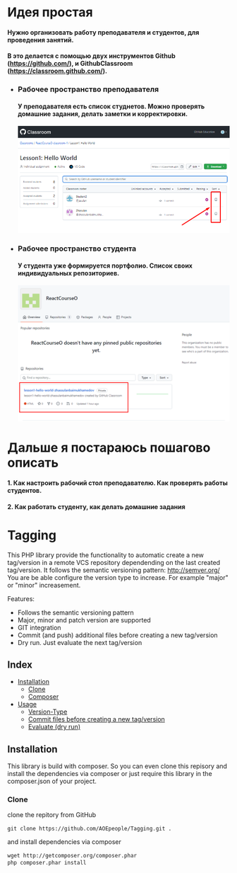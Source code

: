 # Идея простая
#### Нужно организовать работу преподавателя и студентов, для проведения занятий. 
#### B это делается с помощью двух инструментов Github (https://github.com/), и GithubClassroom (https://classroom.github.com/).
<ul>
  <li>
<h3>Рабочее пространство преподавателя</h3>
<h4>У преподавателя есть список студнетов. Можно проверять домашние задания, делать заметки и корректировки.</h4>
<img src="1.png" width="700" />
</li>
<li>
  <h3>Рабочее пространство студента</h3>
  <h4>У студента уже формируется портфолио. Список своих индивидуальных репозиториев.</h4>
<img src="2.png" width="700" />
  </li>
</ul>

# Дальше я постараюсь пошагово описать
#### 1. Как настроить рабочий стол преподавателю. Как проверять работы студентов.
#### 2. Как работать студенту, как делать домашние задания


# Tagging

This PHP library provide the functionality to automatic create a new tag/version in a remote VCS repository dependending on the last created tag/version. It follows the semantic versioning pattern: http://semver.org/
You are be able configure the version type to increase. For example "major" or "minor" increasement.

Features:
 - Follows the semantic versioning pattern
 - Major, minor and patch version are supported
 - GIT integration
 - Commit (and push) additional files before creating a new tag/version
 - Dry run. Just evaluate the next tag/version


## Index
- [Installation](#installation)
  - [Clone](#clone)
  - [Composer](#composer)
- [Usage](#usage)
  - [Version-Type](#version-type)
  - [Commit files before creating a new tag/version](#commit-files-before-creating-a-new-tagversion)
  - [Evaluate (dry run)](#evaluate-dry-run)

## Installation
This library is build with composer. So you can even clone this repisory and install the dependencies via composer or just require this library in the composer.json of your project.

### Clone
clone the repitory from GitHub

    git clone https://github.com/AOEpeople/Tagging.git .

and install dependencies via composer

    wget http://getcomposer.org/composer.phar
    php composer.phar install
